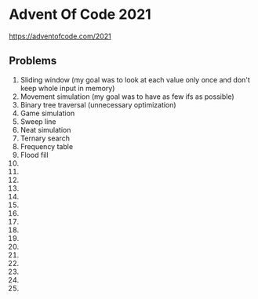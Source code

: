# Advent Of Code 2021

https://adventofcode.com/2021

## Problems
1. Sliding window (my goal was to look at each value only once and don't keep whole input in memory)
2. Movement simulation (my goal was to have as few ifs as possible)
3. Binary tree traversal (unnecessary optimization)
4. Game simulation
5. Sweep line
6. Neat simulation
7. Ternary search
8. Frequency table
9. Flood fill
10. 
11. 
12. 
13. 
14. 
15. 
16. 
17. 
18. 
19. 
20. 
21. 
22. 
23. 
24. 
25. 
